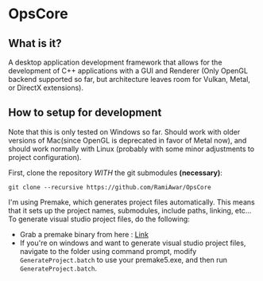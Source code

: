 # OpsCore

## What is it?
A desktop application development framework that allows for the development of C++ applications with a GUI and Renderer (Only OpenGL backend supported so far, but architecture leaves room for Vulkan, Metal, or DirectX extensions).

## How to setup for development
Note that this is only tested on Windows so far. Should work with older versions of Mac(since OpenGL is deprecated in favor of Metal now), and should work normally with Linux (probably with some minor adjustments to project configuration).

First, clone the repository *WITH* the git submodules **(necessary)**:

```git clone --recursive https://github.com/RamiAwar/OpsCore```

I'm using Premake, which generates project files automatically. This means that it sets up the project names, submodules, include paths, linking, etc... To generate visual studio project files, do the following:

- Grab a premake binary from here : [Link](https://premake.github.io/download.html)
- If you're on windows and want to generate visual studio project files, navigate to the folder using command prompt, modify `GenerateProject.batch` to use your premake5.exe, and then run `GenerateProject.batch`.


